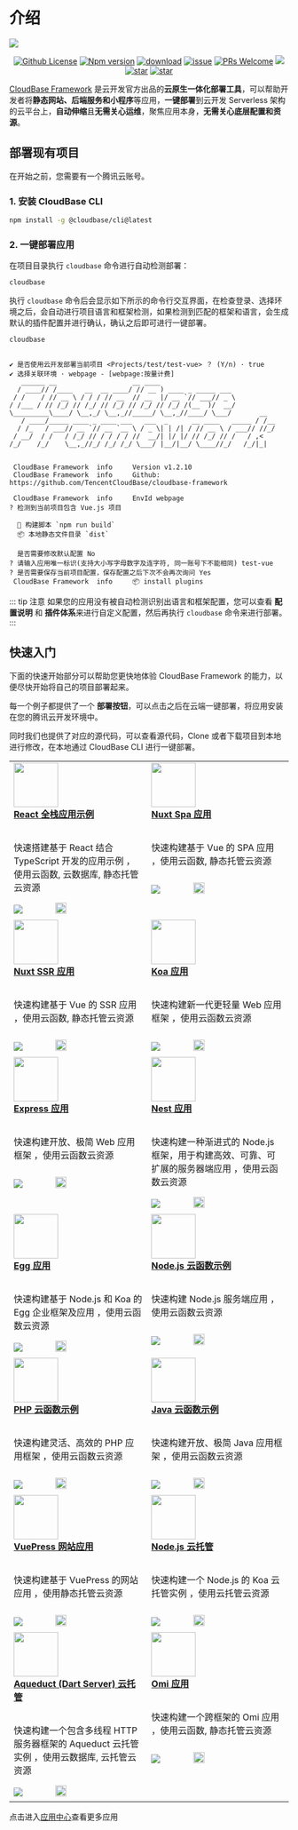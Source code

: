 # 介绍

<a href="https://github.com/TencentCloudBase/cloudbase-framework">![](https://main.qcloudimg.com/raw/bfbcf950e2b8f42b4c5ba31fa09361e4.png)</a>

<p align="center"><a href="/TencentCloudBase/cloudbase-framework/blob/master/LICENSE"><img src="https://img.shields.io/github/license/TencentCloudBase/cloudbase-framework" alt="Github License"></a> <a href="https://www.npmjs.com/package/@cloudbase/framework-core" rel="nofollow"><img src="https://img.shields.io/npm/v/@cloudbase/framework-core" alt="Npm version"></a>  <a href="https://www.npmjs.com/package/@cloudbase/cli" rel="nofollow"><img src="https://img.shields.io/npm/dw/@cloudbase/framework-core" alt="download"></a> <a href="https://github.com/TencentCloudBase/cloudbase-framework/issues"><img src="https://img.shields.io/github/issues/TencentCloudBase/cloudbase-framework" alt="issue"></a> <a href="https://github.com/TencentCloudBase/cloudbase-framework/pulls"><img alt="PRs Welcome" src="https://img.shields.io/badge/PRs-welcome-brightgreen.svg"></a> <a href="https://github.com/TencentCloudBase/cloudbase-framework/actions?query=workflow%3ABaseline-Init"><img src="https://github.com/TencentCloudBase/cloudbase-framework/workflows/Baseline-Init/badge.svg"></a> <a href='https://gitee.com/TencentCloudBase/cloudbase-framework/stargazers'><img src='https://gitee.com/TencentCloudBase/cloudbase-framework/badge/star.svg?theme=dark' alt='star'></img></a> <a href="https://github.com/TencentCloudBase/cloudbase-framework"><img alt="star" src="https://img.shields.io/github/stars/TencentCloudBase/cloudbase-framework?style=social" ></a>
</p>

[CloudBase Framework](https://github.com/TencentCloudBase/cloudbase-framework) 是云开发官方出品的**云原生一体化部署工具**，可以帮助开发者将**静态网站、后端服务和小程序**等应用，**一键部署**到云开发 Serverless 架构的云平台上，**自动伸缩**且**无需关心运维**，聚焦应用本身，**无需关心底层配置和资源**。

## 部署现有项目

在开始之前，您需要有一个腾讯云账号。

### 1. 安装 CloudBase CLI

```bash
npm install -g @cloudbase/cli@latest
```

### 2. 一键部署应用

在项目目录执行 `cloudbase` 命令进行自动检测部署：

```bash
cloudbase
```

执行 `cloudbase` 命令后会显示如下所示的命令行交互界面，在检查登录、选择环境之后，会自动进行项目语言和框架检测，如果检测到匹配的框架和语言，会生成默认的插件配置并进行确认，确认之后即可进行一键部署。

```
cloudbase


✔ 是否使用云开发部署当前项目 <Projects/test/test-vue> ？ (Y/n) · true
✔ 选择关联环境 · webpage - [webpage:按量计费]
   ______ __                   __ ____
  / ____// /____   __  __ ____/ // __ ) ____ _ _____ ___
 / /    / // __ \ / / / // __  // __  |/ __ `// ___// _ \
/ /___ / // /_/ // /_/ // /_/ // /_/ // /_/ /(__  )/  __/
\_________\____/ \__,_/ \__,_//_____/ \__,_//____/ \___/       __
   / ____/_____ ____ _ ____ ___   ___  _      __ ____   _____ / /__
  / /_   / ___// __ `// __ `__ \ / _ \| | /| / // __ \ / ___// //_/
 / __/  / /   / /_/ // / / / / //  __/| |/ |/ // /_/ // /   / ,<
/_/    /_/    \__,_//_/ /_/ /_/ \___/ |__/|__/ \____//_/   /_/|_|


 CloudBase Framework  info     Version v1.2.10
 CloudBase Framework  info     Github: https://github.com/TencentCloudBase/cloudbase-framework

 CloudBase Framework  info     EnvId webpage
? 检测到当前项目包含 Vue.js 项目

  🔨 构建脚本 `npm run build`
  📦 本地静态文件目录 `dist`

  是否需要修改默认配置 No
? 请输入应用唯一标识(支持大小写字母数字及连字符, 同一账号下不能相同) test-vue
? 是否需要保存当前项目配置，保存配置之后下次不会再次询问 Yes
 CloudBase Framework  info     📦 install plugins
```

::: tip 注意
如果您的应用没有被自动检测识别出语言和框架配置，您可以查看 **配置说明** 和 **插件体系**来进行自定义配置，然后再执行 `cloudbase` 命令来进行部署。
:::

## 快速入门

下面的快速开始部分可以帮助您更快地体验 CloudBase Framework 的能力，以便尽快开始将自己的项目部署起来。

每一个例子都提供了一个 **部署按钮**，可以点击之后在云端一键部署，将应用安装在您的腾讯云开发环境中。

同时我们也提供了对应的源代码，可以查看源代码，Clone 或者下载项目到本地进行修改，在本地通过 CloudBase CLI 进行一键部署。

<!-- START mdmod {replace: apps} -->

<table>

  <tr><td style="vertical-align: top;">
        <a target="_blank" style="min-height:100px; display:block;" href="https://github.com/TencentCloudBase/cloudbase-templates/tree/master/react-demo"><img width="80px;" src="https://7163-qcloud-tcb-console-1258344699.tcb.qcloud.la/cloudbase-cms/upload/2020-11-01/y37ugvjfq5gdb7koct2s70l01llb21xs-react.png">
        <br />
        <b>React 全栈应用示例</b></a><br/>
        <p style="min-height: 60px;">快速搭建基于 React 结合TypeScript 开发的应用示例 ，使用云函数, 云数据库, 静态托管云资源</p>
        <a href="https://console.cloud.tencent.com/tcb/env/index?action=CreateAndDeployCloudBaseProject&appUrl=https://github.com/TencentCloudBase/cloudbase-templates&workDir=react-demo" target="_blank"><img src="https://main.qcloudimg.com/raw/67f5a389f1ac6f3b4d04c7256438e44f.svg"/></a>         <a target="_blank" href="https://github.com/TencentCloudBase/cloudbase-templates/tree/master/react-demo">
        <img style="margin-left: 55px;height: 20px;margin-bottom: 5px;" src="https://main.qcloudimg.com/raw/210d07b1f37b4483c116637e5830a804.svg">
        </a>
        </td><td style="vertical-align: top;">
        <a target="_blank" style="min-height:100px; display:block;" href="https://github.com/TencentCloudBase/cloudbase-templates/tree/master/nuxt-spa"><img width="80px;" src="https://7163-qcloud-tcb-console-1258344699.tcb.qcloud.la/uploads/1600430087100.png">
        <br />
        <b>Nuxt Spa 应用</b></a><br/>
        <p style="min-height: 60px;">快速构建基于 Vue 的 SPA 应用 ，使用云函数, 静态托管云资源</p>
        <a href="https://console.cloud.tencent.com/tcb/env/index?action=CreateAndDeployCloudBaseProject&appUrl=https://github.com/TencentCloudBase/cloudbase-templates&workDir=nuxt-spa" target="_blank"><img src="https://main.qcloudimg.com/raw/67f5a389f1ac6f3b4d04c7256438e44f.svg"/></a>         <a target="_blank" href="https://github.com/TencentCloudBase/cloudbase-templates/tree/master/nuxt-spa">
        <img style="margin-left: 55px;height: 20px;margin-bottom: 5px;" src="https://main.qcloudimg.com/raw/210d07b1f37b4483c116637e5830a804.svg">
        </a>
        </td>
</tr>

  <tr><td style="vertical-align: top;">
        <a target="_blank" style="min-height:100px; display:block;" href="https://github.com/TencentCloudBase/cloudbase-templates/tree/master/nuxt-ssr"><img width="80px;" src="https://7163-qcloud-tcb-console-1258344699.tcb.qcloud.la/uploads/1600430159912.png">
        <br />
        <b>Nuxt SSR 应用</b></a><br/>
        <p style="min-height: 60px;">快速构建基于 Vue 的 SSR 应用 ，使用云函数, 静态托管云资源</p>
        <a href="https://console.cloud.tencent.com/tcb/env/index?action=CreateAndDeployCloudBaseProject&appUrl=https://github.com/TencentCloudBase/cloudbase-templates&workDir=nuxt-ssr" target="_blank"><img src="https://main.qcloudimg.com/raw/67f5a389f1ac6f3b4d04c7256438e44f.svg"/></a>         <a target="_blank" href="https://github.com/TencentCloudBase/cloudbase-templates/tree/master/nuxt-ssr">
        <img style="margin-left: 55px;height: 20px;margin-bottom: 5px;" src="https://main.qcloudimg.com/raw/210d07b1f37b4483c116637e5830a804.svg">
        </a>
        </td><td style="vertical-align: top;">
        <a target="_blank" style="min-height:100px; display:block;" href="https://github.com/TencentCloudBase/cloudbase-templates/tree/master/koa-starter"><img width="80px;" src="https://7163-qcloud-tcb-console-1258344699.tcb.qcloud.la/uploads/1600431597355.png">
        <br />
        <b>Koa 应用</b></a><br/>
        <p style="min-height: 60px;">快速构建新一代更轻量 Web 应用框架 ，使用云函数云资源</p>
        <a href="https://console.cloud.tencent.com/tcb/env/index?action=CreateAndDeployCloudBaseProject&appUrl=https://github.com/TencentCloudBase/cloudbase-templates&workDir=koa-starter" target="_blank"><img src="https://main.qcloudimg.com/raw/67f5a389f1ac6f3b4d04c7256438e44f.svg"/></a>         <a target="_blank" href="https://github.com/TencentCloudBase/cloudbase-templates/tree/master/koa-starter">
        <img style="margin-left: 55px;height: 20px;margin-bottom: 5px;" src="https://main.qcloudimg.com/raw/210d07b1f37b4483c116637e5830a804.svg">
        </a>
        </td>
</tr>

  <tr><td style="vertical-align: top;">
        <a target="_blank" style="min-height:100px; display:block;" href="https://github.com/TencentCloudBase/cloudbase-templates/tree/master/express-starter"><img width="80px;" src="https://7163-qcloud-tcb-console-1258344699.tcb.qcloud.la/uploads/1600680114724.png">
        <br />
        <b>Express 应用</b></a><br/>
        <p style="min-height: 60px;">快速构建开放、极简 Web 应用框架 ，使用云函数云资源</p>
        <a href="https://console.cloud.tencent.com/tcb/env/index?action=CreateAndDeployCloudBaseProject&appUrl=https://github.com/TencentCloudBase/cloudbase-templates&workDir=express-starter" target="_blank"><img src="https://main.qcloudimg.com/raw/67f5a389f1ac6f3b4d04c7256438e44f.svg"/></a>         <a target="_blank" href="https://github.com/TencentCloudBase/cloudbase-templates/tree/master/express-starter">
        <img style="margin-left: 55px;height: 20px;margin-bottom: 5px;" src="https://main.qcloudimg.com/raw/210d07b1f37b4483c116637e5830a804.svg">
        </a>
        </td><td style="vertical-align: top;">
        <a target="_blank" style="min-height:100px; display:block;" href="https://github.com/TencentCloudBase/cloudbase-templates/tree/master/nest-starter"><img width="80px;" src="https://7163-qcloud-tcb-console-1258344699.tcb.qcloud.la/uploads/1600434436206.png">
        <br />
        <b>Nest 应用</b></a><br/>
        <p style="min-height: 60px;">快速构建一种渐进式的 Node.js 框架，用于构建高效、可靠、可扩展的服务器端应用 ，使用云函数云资源</p>
        <a href="https://console.cloud.tencent.com/tcb/env/index?action=CreateAndDeployCloudBaseProject&appUrl=https://github.com/TencentCloudBase/cloudbase-templates&workDir=nest-starter" target="_blank"><img src="https://main.qcloudimg.com/raw/67f5a389f1ac6f3b4d04c7256438e44f.svg"/></a>         <a target="_blank" href="https://github.com/TencentCloudBase/cloudbase-templates/tree/master/nest-starter">
        <img style="margin-left: 55px;height: 20px;margin-bottom: 5px;" src="https://main.qcloudimg.com/raw/210d07b1f37b4483c116637e5830a804.svg">
        </a>
        </td>
</tr>

  <tr><td style="vertical-align: top;">
        <a target="_blank" style="min-height:100px; display:block;" href="https://github.com/TencentCloudBase/cloudbase-templates/tree/master/egg-starter"><img width="80px;" src="https://7163-qcloud-tcb-console-1258344699.tcb.qcloud.la/uploads/1600661476916.png">
        <br />
        <b>Egg 应用</b></a><br/>
        <p style="min-height: 60px;">快速构建基于 Node.js 和 Koa 的 Egg 企业框架及应用 ，使用云函数云资源</p>
        <a href="https://console.cloud.tencent.com/tcb/env/index?action=CreateAndDeployCloudBaseProject&appUrl=https://github.com/TencentCloudBase/cloudbase-templates&workDir=egg-starter" target="_blank"><img src="https://main.qcloudimg.com/raw/67f5a389f1ac6f3b4d04c7256438e44f.svg"/></a>         <a target="_blank" href="https://github.com/TencentCloudBase/cloudbase-templates/tree/master/egg-starter">
        <img style="margin-left: 55px;height: 20px;margin-bottom: 5px;" src="https://main.qcloudimg.com/raw/210d07b1f37b4483c116637e5830a804.svg">
        </a>
        </td><td style="vertical-align: top;">
        <a target="_blank" style="min-height:100px; display:block;" href="https://github.com/TencentCloudBase/cloudbase-templates/tree/master/node-starter"><img width="80px;" src="https://7163-qcloud-tcb-console-1258344699.tcb.qcloud.la/uploads/1600662423450.png">
        <br />
        <b>Node.js 云函数示例</b></a><br/>
        <p style="min-height: 60px;">快速构建 Node.js 服务端应用 ，使用云函数云资源</p>
        <a href="https://console.cloud.tencent.com/tcb/env/index?action=CreateAndDeployCloudBaseProject&appUrl=https://github.com/TencentCloudBase/cloudbase-templates&workDir=node-starter" target="_blank"><img src="https://main.qcloudimg.com/raw/67f5a389f1ac6f3b4d04c7256438e44f.svg"/></a>         <a target="_blank" href="https://github.com/TencentCloudBase/cloudbase-templates/tree/master/node-starter">
        <img style="margin-left: 55px;height: 20px;margin-bottom: 5px;" src="https://main.qcloudimg.com/raw/210d07b1f37b4483c116637e5830a804.svg">
        </a>
        </td>
</tr>

  <tr><td style="vertical-align: top;">
        <a target="_blank" style="min-height:100px; display:block;" href="https://github.com/TencentCloudBase/cloudbase-templates/tree/master/php-starter"><img width="80px;" src="https://7163-qcloud-tcb-console-1258344699.tcb.qcloud.la/uploads/1600662775076.png">
        <br />
        <b>PHP 云函数示例</b></a><br/>
        <p style="min-height: 60px;">快速构建灵活、高效的 PHP 应用框架 ，使用云函数云资源</p>
        <a href="https://console.cloud.tencent.com/tcb/env/index?action=CreateAndDeployCloudBaseProject&appUrl=https://github.com/TencentCloudBase/cloudbase-templates&workDir=php-starter" target="_blank"><img src="https://main.qcloudimg.com/raw/67f5a389f1ac6f3b4d04c7256438e44f.svg"/></a>         <a target="_blank" href="https://github.com/TencentCloudBase/cloudbase-templates/tree/master/php-starter">
        <img style="margin-left: 55px;height: 20px;margin-bottom: 5px;" src="https://main.qcloudimg.com/raw/210d07b1f37b4483c116637e5830a804.svg">
        </a>
        </td><td style="vertical-align: top;">
        <a target="_blank" style="min-height:100px; display:block;" href="https://github.com/TencentCloudBase/cloudbase-templates/tree/master/java-starter"><img width="80px;" src="https://7163-qcloud-tcb-console-1258344699.tcb.qcloud.la/uploads/1600663876737.png">
        <br />
        <b>Java 云函数示例</b></a><br/>
        <p style="min-height: 60px;">快速构建开放、极简 Java 应用框架 ，使用云函数云资源</p>
        <a href="https://console.cloud.tencent.com/tcb/env/index?action=CreateAndDeployCloudBaseProject&appUrl=https://github.com/TencentCloudBase/cloudbase-templates&workDir=java-starter" target="_blank"><img src="https://main.qcloudimg.com/raw/67f5a389f1ac6f3b4d04c7256438e44f.svg"/></a>         <a target="_blank" href="https://github.com/TencentCloudBase/cloudbase-templates/tree/master/java-starter">
        <img style="margin-left: 55px;height: 20px;margin-bottom: 5px;" src="https://main.qcloudimg.com/raw/210d07b1f37b4483c116637e5830a804.svg">
        </a>
        </td>
</tr>

  <tr><td style="vertical-align: top;">
        <a target="_blank" style="min-height:100px; display:block;" href="https://github.com/TencentCloudBase/cloudbase-templates/tree/master/vuepress"><img width="80px;" src="https://7163-qcloud-tcb-console-1258344699.tcb.qcloud.la/uploads/1600664138327.png">
        <br />
        <b>VuePress 网站应用</b></a><br/>
        <p style="min-height: 60px;">快速构建基于 VuePress 的网站应用 ，使用静态托管云资源</p>
        <a href="https://console.cloud.tencent.com/tcb/env/index?action=CreateAndDeployCloudBaseProject&appUrl=https://github.com/TencentCloudBase/cloudbase-templates&workDir=vuepress" target="_blank"><img src="https://main.qcloudimg.com/raw/67f5a389f1ac6f3b4d04c7256438e44f.svg"/></a>         <a target="_blank" href="https://github.com/TencentCloudBase/cloudbase-templates/tree/master/vuepress">
        <img style="margin-left: 55px;height: 20px;margin-bottom: 5px;" src="https://main.qcloudimg.com/raw/210d07b1f37b4483c116637e5830a804.svg">
        </a>
        </td><td style="vertical-align: top;">
        <a target="_blank" style="min-height:100px; display:block;" href="https://github.com/TencentCloudBase/cloudbase-templates/tree/master/node"><img width="80px;" src="https://7163-qcloud-tcb-console-1258344699.tcb.qcloud.la/uploads/1600664505744.png">
        <br />
        <b>Node.js 云托管</b></a><br/>
        <p style="min-height: 60px;">快速构建一个 Node.js 的 Koa 云托管实例 ，使用云托管云资源</p>
        <a href="https://console.cloud.tencent.com/tcb/env/index?action=CreateAndDeployCloudBaseProject&appUrl=https://github.com/TencentCloudBase/cloudbase-templates&workDir=node" target="_blank"><img src="https://main.qcloudimg.com/raw/67f5a389f1ac6f3b4d04c7256438e44f.svg"/></a>         <a target="_blank" href="https://github.com/TencentCloudBase/cloudbase-templates/tree/master/node">
        <img style="margin-left: 55px;height: 20px;margin-bottom: 5px;" src="https://main.qcloudimg.com/raw/210d07b1f37b4483c116637e5830a804.svg">
        </a>
        </td>
</tr>

  <tr><td style="vertical-align: top;">
        <a target="_blank" style="min-height:100px; display:block;" href="https://github.com/TencentCloudBase/cloudbase-templates/tree/master/dart"><img width="80px;" src="https://7163-qcloud-tcb-console-1258344699.tcb.qcloud.la/uploads/1600665868642.png">
        <br />
        <b>Aqueduct (Dart Server) 云托管</b></a><br/>
        <p style="min-height: 60px;">快速构建一个包含多线程 HTTP 服务器框架的 Aqueduct 云托管实例 ，使用云数据库, 云托管云资源</p>
        <a href="https://console.cloud.tencent.com/tcb/env/index?action=CreateAndDeployCloudBaseProject&appUrl=https://github.com/TencentCloudBase/cloudbase-templates&workDir=dart" target="_blank"><img src="https://main.qcloudimg.com/raw/67f5a389f1ac6f3b4d04c7256438e44f.svg"/></a>         <a target="_blank" href="https://github.com/TencentCloudBase/cloudbase-templates/tree/master/dart">
        <img style="margin-left: 55px;height: 20px;margin-bottom: 5px;" src="https://main.qcloudimg.com/raw/210d07b1f37b4483c116637e5830a804.svg">
        </a>
        </td><td style="vertical-align: top;">
        <a target="_blank" style="min-height:100px; display:block;" href="https://github.com/TencentCloudBase/cloudbase-templates/tree/master/omi-starter"><img width="80px;" src="https://7163-qcloud-tcb-console-1258344699.tcb.qcloud.la/uploads/1600670706144.svg">
        <br />
        <b>Omi 应用</b></a><br/>
        <p style="min-height: 60px;">快速构建一个跨框架的 Omi 应用 ，使用云函数, 静态托管云资源</p>
        <a href="https://console.cloud.tencent.com/tcb/env/index?action=CreateAndDeployCloudBaseProject&appUrl=https://github.com/TencentCloudBase/cloudbase-templates&workDir=omi-starter" target="_blank"><img src="https://main.qcloudimg.com/raw/67f5a389f1ac6f3b4d04c7256438e44f.svg"/></a>         <a target="_blank" href="https://github.com/TencentCloudBase/cloudbase-templates/tree/master/omi-starter">
        <img style="margin-left: 55px;height: 20px;margin-bottom: 5px;" src="https://main.qcloudimg.com/raw/210d07b1f37b4483c116637e5830a804.svg">
        </a>
        </td>
</tr>

</table>

点击进入[应用中心](https://cloudbase.net/marketplace.html)查看更多应用

<!-- END mdmod -->
